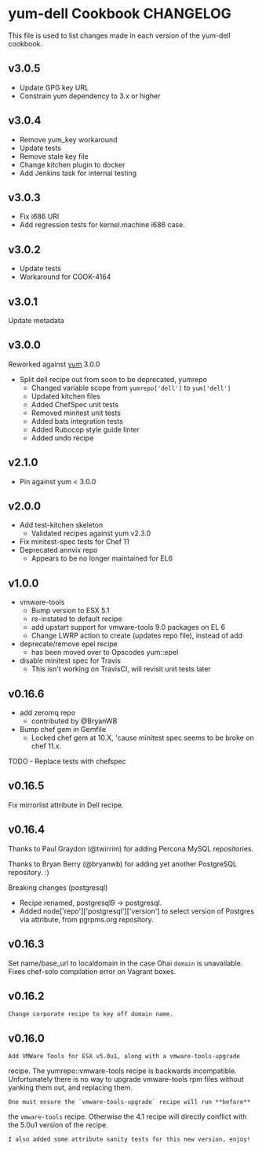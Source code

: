 yum-dell Cookbook CHANGELOG
======================
This file is used to list changes made in each version of the yum-dell cookbook.

v3.0.5
------

* Update GPG key URL
* Constrain yum dependency to 3.x or higher 

v3.0.4
------

* Remove yum_key workaround
* Update tests
* Remove stale key file
* Change kitchen plugin to docker
* Add Jenkins task for internal testing

v3.0.3
------

* Fix i686 URI
* Add regression tests for kernel.machine i686 case.

v3.0.2
------

* Update tests
* Workaround for COOK-4164

v3.0.1
------

Update metadata

v3.0.0
------

Reworked against [yum](http://github.com/opscode-cookbooks/yum) 3.0.0

* Split dell recipe out from soon to be deprecated, yumrepo
  - Changed variable scope from `yumrepo['dell']` to `yum['dell']`
  - Updated kitchen files
  - Added ChefSpec unit tests
  - Removed minitest unit tests
  - Added bats integration tests
  - Added Rubocop style guide linter
  - Added undo recipe

v2.1.0
------

* Pin against yum < 3.0.0

v2.0.0
------

* Add test-kitchen skeleton
  - Validated recipes against yum v2.3.0
* Fix minitest-spec tests for Chef 11
* Deprecated annvix repo
  - Appears to be no longer maintained for EL6

v1.0.0
------

* vmware-tools
  - Bump version to ESX 5.1
  - re-instated to default recipe
  - add upstart support for vmware-tools 9.0 packages on EL 6
  - Change LWRP action to create (updates repo file), instead of add
* deprecate/remove epel recipe
  - has been moved over to Opscodes yum::epel
* disable minitest spec for Travis
  - This isn't working on TravisCI, will revisit unit tests later

v0.16.6
-------

* add zeromq repo
  - contributed by @BryanWB
* Bump chef gem in Gemfile
  - Locked chef gem at 10.X, 'cause minitest spec seems to be broke
    on chef 11.x.
  
TODO - Replace tests with chefspec

v0.16.5
-------

Fix mirrorlist attribute in Dell recipe.

v0.16.4
-------

Thanks to Paul Graydon (@twirrim) for adding Percona MySQL repositories.

Thanks to Bryan Berry (@bryanwb) for adding yet another PostgreSQL
repository. :)

Breaking changes (postgresql)

* Recipe renamed, postgresql9 -> postgresql.
* Added node['repo']['postgresql']['version'] to select version of
  Postgres via attribute, from pgrpms.org repository.

v0.16.3
-------

Set name/base_url to localdomain in the case Ohai `domain` is
unavailable.  Fixes chef-solo compilation error on Vagrant boxes.

v0.16.2
-------

    Change corporate recipe to key off domain name.

v0.16.0
-------

    Add VMWare Tools for ESX v5.0u1, along with a vmware-tools-upgrade
recipe.  The yumrepo::vmware-tools recipe is backwards incompatible.
Unfortunately there is no way to upgrade vmware-tools rpm files without
yanking them out, and replacing them.

    One must ensure the `vmware-tools-upgrade` recipe will run **before**
the `vmware-tools` recipe.  Otherwise the 4.1 recipe will directly
conflict with the 5.0u1 version of the recipe.

    I also added some attribute sanity tests for this new version, enjoy!
